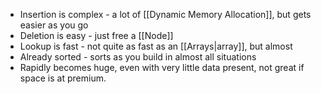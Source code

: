  - Insertion is complex - a lot of [[Dynamic Memory Allocation]], but gets easier as you go
 - Deletion is easy - just free a [[Node]]
 - Lookup is fast - not quite as fast as an [[Arrays|array]], but almost
 - Already sorted - sorts as you build in almost all situations
 - Rapidly becomes huge, even with very little data present, not great if space is at premium. 